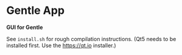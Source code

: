 # Gentle App
**GUI for Gentle**

See ```install.sh``` for rough compilation instructions.
(Qt5 needs to be installed first. Use the https://qt.io installer.)